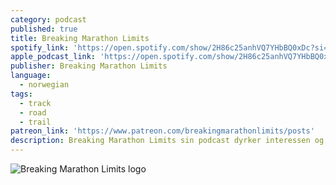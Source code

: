 ```yaml
---
category: podcast
published: true
title: Breaking Marathon Limits
spotify_link: 'https://open.spotify.com/show/2H86c25anhVQ7YHbBQ0xDc?si=6b4a43f44ad7475f'
apple_podcast_link: 'https://open.spotify.com/show/2H86c25anhVQ7YHbBQ0xDc?si=6b4a43f44ad7475f'
publisher: Breaking Marathon Limits
language:
  - norwegian
tags:
  - track
  - road
  - trail
patreon_link: 'https://www.patreon.com/breakingmarathonlimits/posts'
description: Breaking Marathon Limits sin podcast dyrker interessen og kjærligheten for idrett generelt og løping spesielt. Med podcasten ønsker vi å inspirere alle typer løpere, samt oppmuntre folk til å pushe sine egne grenser og ta ut sitt potensiale – uansett nivå. Det er, og vil alltid være, mange grenser å bryte! I denne podcasten møter vi mosjonister som gir innsikt i hvordan de får kabalen i hverdagen til å gå opp, og eliteutøvere som forteller om sin drivkraft, treningsfilosofi, oppturer og nedturer, samt deler gode, praktiske tips for både næringsliv og mosjonsidrett.
---
```

![Breaking Marathon Limits logo]({{site.baseurl}}/media/breakingmarathonlimits.jpg)
